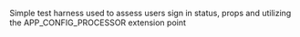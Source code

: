 Simple test harness used to assess users sign in status, props and utilizing the APP_CONFIG_PROCESSOR extension point